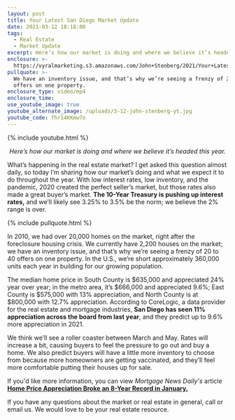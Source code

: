 ```yaml
---
layout: post
title: Your Latest San Diego Market Update
date: 2021-03-12 18:18:00
tags:
  - Real Estate
  - Market Update
excerpt: Here’s how our market is doing and where we believe it’s headed this year.
enclosure: >-
  https://vyralmarketing.s3.amazonaws.com/John+Stenberg/2021/Your+Latest+San+Diego+Market+Update.mp4
pullquote: >-
  We have an inventory issue, and that’s why we’re seeing a frenzy of 20 to 40
  offers on one property.
enclosure_type: video/mp4
enclosure_time:
use_youtube_image: true
youtube_alternate_image: /uploads/3-12-john-stenberg-yt.jpg
youtube_code: fhr14KKmw7o
---
```

{% include youtube.html %}

<p style="text-align: center;"><em>Here’s how our market is doing and where we believe it’s headed this year.</em><p>

What’s happening in the real estate market? I get asked this question almost daily, so today I’m sharing how our market’s doing and what we expect it to do throughout the year. With low interest rates, low inventory, and the pandemic, 2020 created the perfect seller’s market, but those rates also made a great buyer’s market. **The 10-Year Treasury is pushing up interest rates,** and we’ll likely see 3.25% to 3.5% be the norm; we believe the 2% range is over.

{% include pullquote.html %}

In 2010, we had over 20,000 homes on the market, right after the foreclosure housing crisis. We currently have 2,200 houses on the market; we have an inventory issue, and that’s why we’re seeing a frenzy of 20 to 40 offers on one property. In the U.S., we’re short approximately 360,000 units each year in building for our growing population.&nbsp;

The median home price in South County is $635,000 and appreciated 24% year over year; in the metro area, it’s $666,000 and appreciated 9.6%; East County is $575,000 with 13% appreciation, and North County is at $800,000 with 12.7% appreciation. According to CoreLogic, a data provider for the real estate and mortgage industries, **San Diego has seen 11% appreciation across the board from last year**, and they predict up to 9.6% more appreciation in 2021.

We think we’ll see a roller coaster between March and May. Rates will increase a bit, causing buyers to feel the pressure to go out and buy a home. We also predict buyers will have a little more inventory to choose from because more homeowners are getting vaccinated, and they’ll feel more comfortable putting their houses up for sale.

If you'd like more information, you can view <em>Mortgage News Daily's</em> article <b><a href="http://www.mortgagenewsdaily.com/03022021_corelogic_hpi.asp">Home Price Appreciation Broke an 8-Year Record in January.</a></b>

If you have any questions about the market or real estate in general, call or email us. We would love to be your real estate resource.
